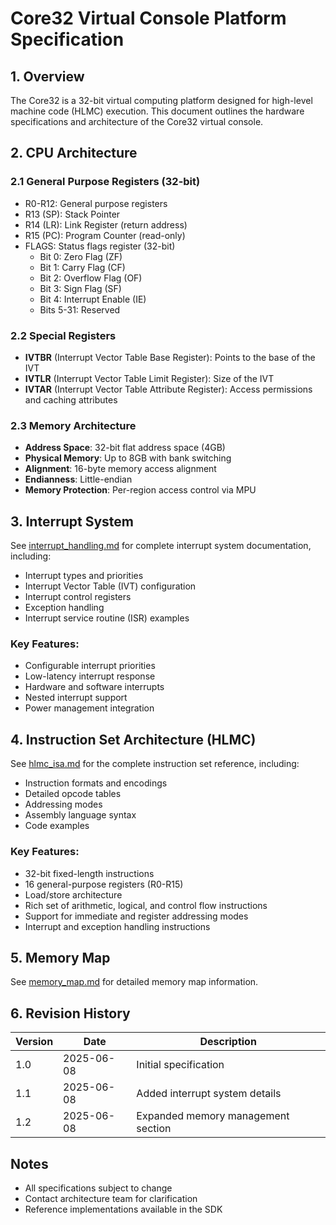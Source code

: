 # Core32 Virtual Console Platform Specification

## 1. Overview
The Core32 is a 32-bit virtual computing platform designed for high-level machine code (HLMC) execution. This document outlines the hardware specifications and architecture of the Core32 virtual console.

## 2. CPU Architecture

### 2.1 General Purpose Registers (32-bit)
- R0-R12: General purpose registers
- R13 (SP): Stack Pointer
- R14 (LR): Link Register (return address)
- R15 (PC): Program Counter (read-only)
- FLAGS: Status flags register (32-bit)
  - Bit 0: Zero Flag (ZF)
  - Bit 1: Carry Flag (CF)
  - Bit 2: Overflow Flag (OF)
  - Bit 3: Sign Flag (SF)
  - Bit 4: Interrupt Enable (IE)
  - Bits 5-31: Reserved

### 2.2 Special Registers
- **IVTBR** (Interrupt Vector Table Base Register): Points to the base of the IVT
- **IVTLR** (Interrupt Vector Table Limit Register): Size of the IVT
- **IVTAR** (Interrupt Vector Table Attribute Register): Access permissions and caching attributes

### 2.3 Memory Architecture
- **Address Space**: 32-bit flat address space (4GB)
- **Physical Memory**: Up to 8GB with bank switching
- **Alignment**: 16-byte memory access alignment
- **Endianness**: Little-endian
- **Memory Protection**: Per-region access control via MPU

## 3. Interrupt System

See [interrupt_handling.md](interrupt_handling.md) for complete interrupt system documentation, including:
- Interrupt types and priorities
- Interrupt Vector Table (IVT) configuration
- Interrupt control registers
- Exception handling
- Interrupt service routine (ISR) examples

### Key Features:
- Configurable interrupt priorities
- Low-latency interrupt response
- Hardware and software interrupts
- Nested interrupt support
- Power management integration

## 4. Instruction Set Architecture (HLMC)

See [hlmc_isa.md](hlmc_isa.md) for the complete instruction set reference, including:
- Instruction formats and encodings
- Detailed opcode tables
- Addressing modes
- Assembly language syntax
- Code examples

### Key Features:
- 32-bit fixed-length instructions
- 16 general-purpose registers (R0-R15)
- Load/store architecture
- Rich set of arithmetic, logical, and control flow instructions
- Support for immediate and register addressing modes
- Interrupt and exception handling instructions

## 5. Memory Map

See [memory_map.md](memory_map.md) for detailed memory map information.

## 6. Revision History

| Version | Date       | Description                         |
|---------|------------|-------------------------------------|
| 1.0     | 2025-06-08 | Initial specification               |
| 1.1     | 2025-06-08 | Added interrupt system details      |
| 1.2     | 2025-06-08 | Expanded memory management section  |

## Notes

- All specifications subject to change
- Contact architecture team for clarification
- Reference implementations available in the SDK
